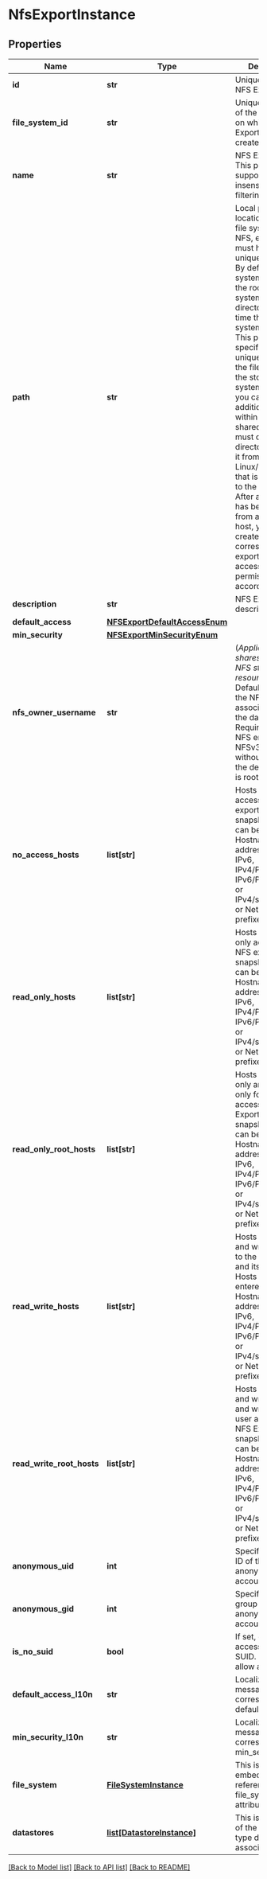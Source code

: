 # NfsExportInstance

## Properties
Name | Type | Description | Notes
------------ | ------------- | ------------- | -------------
**id** | **str** | Unique id of the NFS Export. | [optional] 
**file_system_id** | **str** | Unique identifier of the file system on which the NFS Export was created. | [optional] 
**name** | **str** | NFS Export name.  This property supports case-insensitive filtering. | [optional] 
**path** | **str** | Local path to a location within the file system. With NFS, each export must have a unique local path. By default, the system exports the root of the file system (top-most directory) at the time the file system is created. This path specifies the unique location of the file system on the storage system. Before you can create additional exports within an NFS shared folder, you must create directories within it from a Linux/Unix host that is connected to the file system. After a directory has been created from a mounted host, you can create a corresponding export and set access permissions accordingly.  | [optional] 
**description** | **str** | NFS Export description. | [optional] 
**default_access** | [**NFSExportDefaultAccessEnum**](NFSExportDefaultAccessEnum.md) |  | [optional] 
**min_security** | [**NFSExportMinSecurityEnum**](NFSExportMinSecurityEnum.md) |  | [optional] 
**nfs_owner_username** | **str** | (*Applies to NFS shares of VMware NFS storage resources.*) Default owner of the NFS Export associated with the datastore. Required if secure NFS enabled. For NFSv3 or NFSv4 without Kerberos, the default owner is root. | [optional] 
**no_access_hosts** | **list[str]** | Hosts with no access to the NFS export or its snapshots. Hosts can be entered by Hostname, IP addresses (IPv4, IPv6, IPv4/PrefixLength, IPv6/PrefixLenght, or IPv4/subnetmask), or Netgroups prefixed with @. | [optional] 
**read_only_hosts** | **list[str]** | Hosts with read-only access to the NFS export and its snapshots. Hosts can be entered by Hostname, IP addresses (IPv4, IPv6, IPv4/PrefixLength, IPv6/PrefixLenght, or IPv4/subnetmask), or Netgroups prefixed with @. | [optional] 
**read_only_root_hosts** | **list[str]** | Hosts with read-only and ready-only for root user access to the NFS Export and its snapshots. Hosts can be entered by Hostname, IP addresses (IPv4, IPv6, IPv4/PrefixLength, IPv6/PrefixLenght, or IPv4/subnetmask), or Netgroups prefixed with @. | [optional] 
**read_write_hosts** | **list[str]** | Hosts with read and write access to the NFS export and its snapshots. Hosts can be entered by Hostname, IP addresses (IPv4, IPv6, IPv4/PrefixLength, IPv6/PrefixLenght, or IPv4/subnetmask), or Netgroups prefixed with @. | [optional] 
**read_write_root_hosts** | **list[str]** | Hosts with read and write and read and write for root user access to the NFS Export and its snapshots. Hosts can be entered by Hostname, IP addresses (IPv4, IPv6, IPv4/PrefixLength, IPv6/PrefixLenght, or IPv4/subnetmask), or Netgroups prefixed with @. | [optional] 
**anonymous_uid** | **int** | Specifies the user ID of the anonymous account. | [optional] [default to -2]
**anonymous_gid** | **int** | Specifies the group ID of the anonymous account. | [optional] [default to -2]
**is_no_suid** | **bool** | If set, do not allow access to set SUID. Otherwise, allow access. | [optional] 
**default_access_l10n** | **str** | Localized message string corresponding to default_access | [optional] 
**min_security_l10n** | **str** | Localized message string corresponding to min_security | [optional] 
**file_system** | [**FileSystemInstance**](FileSystemInstance.md) | This is the embeddable reference form of file_system_id attribute. | [optional] 
**datastores** | [**list[DatastoreInstance]**](DatastoreInstance.md) | This is the inverse of the resource type datastore association. | [optional] 

[[Back to Model list]](../README.md#documentation-for-models) [[Back to API list]](../README.md#documentation-for-api-endpoints) [[Back to README]](../README.md)


